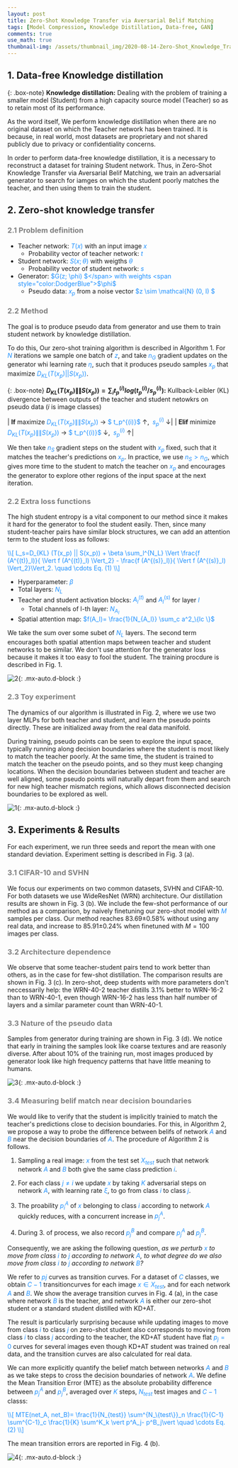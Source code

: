 ```yaml
---
layout: post
title: Zero-Shot Knowledge Transfer via Aversarial Belif Matching
tags: [Model Compression, Knowledge Distillation, Data-free, GAN]
comments: true
use_math: true
thumbnail-img: /assets/thumbnail_img/2020-08-14-Zero-Shot_Knowledge_Transfer_via_Adversarial_Belif_Matching/post.png
---
```


## 1. Data-free Knowledge distillation


{: .box-note}
**Knowledge distillation:** Dealing with the problem of training a smaller model (Student) from a high capacity source model (Teacher) so as to retain most of its performance.

As the word itself, We perform knowledge distillation when there are no original dataset on which the Teacher network has been trained. It is because, in real world, most datasets are proprietary and not shared publicly due to privacy or confidentiality concerns. 


In order to perform data-free knowledge distillation, it is a necessary to reconstruct a dataset for training Student network. Thus, in Zero-Shot Knowledge Transfer via Aversarial Belif Matching, we train an adversarial generator to search for iamges on which the student poorly matches the teacher, and then using them to train the student.


## 2. Zero-shot knowledge transfer


### <span style="color:gray"> 2.1 Problem definition </span>


* Teacher network: <span style="color:DodgerBlue">$T(x)$</span> with an input image <span style="color:DodgerBlue">$x$</span>
	* Probability vector of teacher network: <span style="color:DodgerBlue">$t$</span>
* Student network: <span style="color:DodgerBlue">$S(x; \theta)$</span> with weigths <span style="color:DodgerBlue">$\theta$</span>
	* Probability vector of student network: <span style="color:DodgerBlue">$s$</span>
* Generator: <span style="color:DodgerBlue">$G(z; \phi) $</span> with weights <span style="color:DodgerBlue">$\phi$</span>
	* Pseudo data: <span style="color:DodgerBlue">$x_p$</span> from a noise vector <span style="color:DodgerBlue">$z \sim \mathcal{N} (0, I) $</span>


### <span style="color:gray"> 2.2 Method </span>

The goal is to produce pseudo data from generator and use them to train student network by knowledge distillation.

To do this, Our zero-shot training algorithm is described in Algorithm 1. For <span style="color:DodgerBlue">$N$</span> iterations we sample one batch of <span style="color:DodgerBlue">$z$</span>, and take <span style="color:DodgerBlue">$n_G$</span> gradient updates on the generator whi learning rate <span style="color:DodgerBlue">$\eta$</span>, such that it produces pseudo samples <span style="color:DodgerBlue">$x_p$</span> that maximize <span style="color:DodgerBlue">$D_{KL} (T(x_p) || S(x_p))$</span>.

{: .box-note}
**$D_{KL} (T(x_p) \| \| S(x_p))= \sum_i t_p^{(i)} log (t^{(i)}_p / s^{(i)}_p)$:** Kullback-Leibler (KL) divergence between outputs of the teacher and student netowkrs on pseudo data ($i$ is image classes)



| **If** maximize <span style="color:DodgerBlue">$D_{KL} (T(x_p) \| \| S(x_p))$</span> $\rightarrow$ <span style="color:DodgerBlue">$ t_p^{(i)}$</span> $\uparrow$, <span style="color:DodgerBlue">$\; s^{(i)}_p$</span> $\downarrow$|
| **Elif** minimize <span style="color:DodgerBlue">$D_{KL} (T(x_p) \| \| S(x_p))$</span> $\rightarrow$ <span style="color:DodgerBlue">$ t_p^{(i)}$</span> $\downarrow$, <span style="color:DodgerBlue">$\; s^{(i)}_p$</span> $\uparrow$|


We then take <span style="color:DodgerBlue">$n_S$</span> gradient steps on the student with <span style="color:DodgerBlue">$x_p$</span> fixed, such that it matches the teacher's predictions on <span style="color:DodgerBlue">$x_p$</span>. In practice, we use <span style="color:DodgerBlue">$n_S > n_G$</span>, which gives more time to the student to match the teacher on <span style="color:DodgerBlue">$x_p$</span> and encourages the generator to explore other regions of the input space at the next iteration.



### <span style="color:gray"> 2.2 Extra loss functions </span>

The high student entropy is a vital component to our method since it makes it hard for the generator to fool the student easily. Then, since many student-teacher pairs have similar block structures, we can add an attention term to the student loss as follows:

<span style="color:DodgerBlue">
\\[
L_s=D_{KL} (T(x_p) || S(x_p)) + \beta \sum_l^{N_L} \Vert \frac{f (A^{(t)}_l)}{ \Vert f (A^{(t)}_l) \Vert_2} - \frac{f (A^{(s)}_l)}{ \Vert f (A^{(s)}_l) \Vert_2}\Vert_2. \quad \cdots Eq. (1)
\\]
</span>


* Hyperparameter: <span style="color:DodgerBlue">$\beta$</span>
* Total layers: <span style="color:DodgerBlue">$N_L$</span>
* Teacher and student activation blocks: <span style="color:DodgerBlue">$A^{(t)}_l$</span> and <span style="color:DodgerBlue">$A^{(s)}_l$</span> for layer <span style="color:DodgerBlue">$l$</span>
	* Total channels of l-th layer: <span style="color:DodgerBlue">$N_{A_l}$</span>
* Spatial attention map: <span style="color:DodgerBlue">$f(A_l)= \frac{1}{N_{A_l}} \sum_c a^2_\{lc \}$</span>

 We take the sum over some subet of <span style="color:DodgerBlue">$N_L$</span> layers. The second term encourages both spatial attention maps between teacher and student networks to be similar. We don't use attention for the generator loss because it makes it too easy to fool the student. The training procdure is described in Fig. 1.

![2](https://da2so.github.io/assets/post_img/2020-08-14-Zero-Shot_Knowledge_Transfer_via_Adversarial_Belif_Matching/1.png){: .mx-auto.d-block :}

 

### <span style="color:gray"> 2.3 Toy experiment </span>


The dynamics of our algorithm is illustrated in Fig. 2, where we use two layer MLPs for both teacher and student, and learn the pseudo points directly. These are initialized away from the real data manifold. 

During training, pseudo points can be seen to explore the input space, typically running along decision boundaries where the student is most likely to match the teacher poorly. At the same time, the student is trained to match the teacher on the pseudo points, and so they must keep changing locations. When the decision boundaries between student and teacher are well aligned, some pseudo points will naturally depart from them and search for new high teacher mismatch regions, which allows disconnected decision boundaries to be explored as well.


![1](https://da2so.github.io/assets/post_img/2020-08-14-Zero-Shot_Knowledge_Transfer_via_Adversarial_Belif_Matching/2.png){: .mx-auto.d-block :}



## 3. Experiments & Results


For each experiment, we run three seeds and report the mean with one standard deviation. Experiment setting is described in Fig. 3 (a).


### <span style="color:gray"> 3.1 CIFAR-10 and SVHN </span>

We focus our experiments on two common datasets, SVHN and CIFAR-10. For both datasets we use WideResNet (WRN) architecture. Our distillation results are shown in Fig. 3 (b). We include the few-shot performance of our method as a comparison, by naively finetuning our zero-shot model with <span style="color:DodgerBlue">$M$</span> samples per class. Our method reaches 83.69$\pm$0.58% without using any real data, and increase to 85.91$\pm$0.24% when finetuned with $M=100$ images per class.


### <span style="color:gray"> 3.2 Architecture  dependence </span>

We observe that some teacher-student pairs tend to work better than others, as in the case for few-shot distillation. The comparison results are shown in Fig. 3 (c). In zero-shot, deep students with more parameters don't neccessarily help: the WRN-40-2 teacher distills 3.1% better to WRN-16-2 than to WRN-40-1, even though WRN-16-2 has less than half number of layers and a similar parameter count than WRN-40-1.


### <span style="color:gray"> 3.3 Nature of the pseudo data </span>

Samples from generator during training are shown in Fig. 3 (d). We notice that early in training the samples look like coarse textures and are reasonly diverse. After about 10% of the training run, most images produced by generator look like high frequency patterns that have little meaning to humans.


![3](https://da2so.github.io/assets/post_img/2020-08-14-Zero-Shot_Knowledge_Transfer_via_Adversarial_Belif_Matching/3.png){: .mx-auto.d-block :}


### <span style="color:gray"> 3.4 Measuring belif match near decision boundaries </span>

We would like to verify that the student is implicitly trainied to match the teacher's predictions close to decision boundaries. For this, in Algorithm 2, we propose a way to probe the difference between belifs of network <span style="color:DodgerBlue">$A$</span> and <span style="color:DodgerBlue">$B$</span> near the decision boundaries of <span style="color:DodgerBlue">$A$</span>. The procedure of Algorithm 2 is follows.

1. Sampling a real image: <span style="color:DodgerBlue">$x$</span> from the test set <span style="color:DodgerBlue">$X_{test}$</span> such that network network <span style="color:DodgerBlue">$A$</span> and <span style="color:DodgerBlue">$B$</span> both give the same class prediction <span style="color:DodgerBlue">$i$</span>.

2. For each class <span style="color:DodgerBlue">$j \neq i$</span> we update <span style="color:DodgerBlue">$x$</span> by taking <span style="color:DodgerBlue">$K$</span> adversarial steps on network <span style="color:DodgerBlue">$A$</span>, with learning rate <span style="color:DodgerBlue">$\xi$</span>, to go from class <span style="color:DodgerBlue">$i$</span> to class <span style="color:DodgerBlue">$j$</span>.

3. The proability <span style="color:DodgerBlue">$p^A_i$</span> of <span style="color:DodgerBlue">$x$</span> belonging to class <span style="color:DodgerBlue">$i$</span> according to network <span style="color:DodgerBlue">$A$</span> quickly reduces, with a concurrent increase in <span style="color:DodgerBlue">$p^A_j$</span>. 

4. During 3. of process, we also record <span style="color:DodgerBlue">$p^B_j$</span> and compare <span style="color:DodgerBlue">$p^A_j$</span> ad <span style="color:DodgerBlue">$p^B_j$</span>.

Consequently, we are asking the following question, *as we perturb <span style="color:DodgerBlue">$x$</span> to move from class <span style="color:DodgerBlue">$i$</span> to <span style="color:DodgerBlue">$j$</span> according to network <span style="color:DodgerBlue">$A$</span>, to what degree do we also move from class <span style="color:DodgerBlue">$i$</span> to <span style="color:DodgerBlue">$j$</span> according to network <span style="color:DodgerBlue">$B$</span>?*


We refer to <span style="color:DodgerBlue">$pj$</span> curves as transition curves. For a dataset of <span style="color:DodgerBlue">$C$</span> classes, we obtain <span style="color:DodgerBlue">$C-1$</span> transitioncurves for each image <span style="color:DodgerBlue">$x \in X_{test}$</span>, and for each network <span style="color:DodgerBlue">$A$</span> and <span style="color:DodgerBlue">$B$</span>. We show the average transition curves in Fig. 4 (a), in the case where network <span style="color:DodgerBlue">$B$</span> is the teacher, and network <span style="color:DodgerBlue">$A$</span> is either our zero-shot student or a standard student distilled with KD+AT. 



The result is particularly surprising because while updating images to move from class  <span style="color:DodgerBlue">$i$</span> to class  <span style="color:DodgerBlue">$j$</span> on zero-shot student also corresponds to moving from class  <span style="color:DodgerBlue">$i$</span> to class  <span style="color:DodgerBlue">$j$</span> according to the teacher, the KD+AT student have flat  <span style="color:DodgerBlue">$p_j=0$</span> curves for several images even though KD+AT student was trained on real data, and the transition curves are also calculated for real data.

We can more explicitly quantify the belief match between networks <span style="color:DodgerBlue">$A$</span> and <span style="color:DodgerBlue">$B$</span> as we take steps to cross the decision boundaries of network <span style="color:DodgerBlue">$A$</span>. We define the Mean Transition Error (MTE) as the absolute probability difference between <span style="color:DodgerBlue">$p^A_j$</span> and <span style="color:DodgerBlue">$p^B_j$</span>, averaged over <span style="color:DodgerBlue">$K$</span> steps, <span style="color:DodgerBlue">$N_{test}$</span> test images and <span style="color:DodgerBlue">$C-1$</span> classs: 

<span style="color:DodgerBlue">
\\[
MTE(net_A, net_B)= \frac{1}{N_{test}} \sum^{N_\{test\}}_n \frac{1}{C-1} \sum^{C-1}_c \frac{1}{K} \sum^K_k \vert p^A_j- p^B_j\vert \quad \cdots Eq. (2)
\\]
</span>


The mean transition errors are reported in Fig. 4 (b).


![4](https://da2so.github.io/assets/post_img/2020-08-14-Zero-Shot_Knowledge_Transfer_via_Adversarial_Belif_Matching/4.png){: .mx-auto.d-block :}




